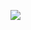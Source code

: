 [![](https://jitpack.io/v/kayr/spring-antpath-matcher.svg)](https://jitpack.io/#kayr/spring-antpath-matcher)

